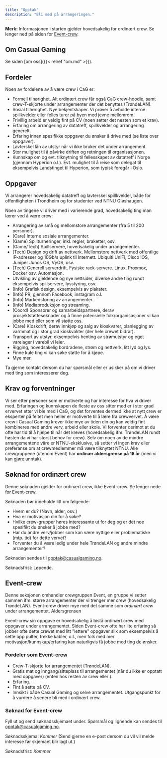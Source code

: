 ```yaml
---
title: "Opptak"
description: "Bli med på arrangeringen."
---
```


**Merk:** Informasjonen i starten gjelder hovedsakelig for ordinært crew. Se lenger ned på siden for [Event-crew](#event-crew).

## Om Casual Gaming

Se siden [om oss]({{< relref "om.md" >}}).

## Fordeler

Noen av fordelene av å være crew i CaG er:

- Formell tilhørighet. Alt ordinært crew får også CaG crew-hoodie, samt crew-T-skjorte under arrangementer der det benyttes (TrøndeLAN).
- Sosial tilhørighet. Nye bekjentskaper. Vi prøver å avholde interne spillkvelder eller felles turer på byen med jevne mellomrom.
- Frivillig arbeid er veldig fint på CV (noen setter det nesten som et krav).
- Erfaring om arrangering av datatreff, spillkvelder og arrangering generelt.
- Erfaring innen spesifikke oppgaver du ønsker å drive med (se liste over oppgaver).
- Lavterskel lån av utstyr når vi ikke bruker det under arrangement.
- Stor mulighet til å påvirke driften og retningen til organisasjonen.
- Kunnskap om og evt. tilknytning til fellesskapet av datatreff i Norge (gjennom Hyperion o.l.). Evt. mulighet til å reise som delegat til eksempelvis Landstinget til Hyperion, som typisk foregår i Oslo.

## Oppgaver

Vi arrangerer hovedsakelig datatreff og lavterskel spillkvelder, både for offentligheten i Trondheim og for studenter ved NTNU Gløshaugen.

Noen av tingene vi driver med i varierende grad, hovedsakelig ting man lærer ved å være crew:

- Arrangering av små og mellomstore arrangementer (fra 5 til 200 personer).
- (Care) Interne sosiale arrangementer.
- (Game) Spillturneringer, inkl. regler, braketter, osv.
- (Game/Tech) Spillservere, hovedsakelig under arrangementer.
- (Tech) Design og drift av nettverk. Mellomstore nettverk med offentlige IP-adresser og 10Gb/s uplink til Internett. Ubiquiti UniFi, Cisco IOS, Juniper Junos OS, VyOS, osv.
- (Tech) Generell serverdrift. Fysiske rack-servere. Linux, Proxmox, Docker osv. Automasjon.
- Utvikling av gjeldende og nye nettsider, diverse andre ting rundt eksempelvis spillservere, lysstyring, osv.
- (Info) Grafisk design, eksempelvis av plakater.
- (Info) PR, gjennom Facebook, instagram o.l.
- (Info) Markedsføring av arrangementer.
- (Info) Mediaproduksjon og streaming.
- (Coord) Sponsorer og samarbeidspartnere, derav prosjektstøttesøknader og å finne potensielle folk/organisasjoner vi kan jobbe med eller som vil støtte oss.
- (Care) Kioskdrift, derav innkjøp og salg av kioskvarer, planlegging av varmmat og i stor grad kioskvakter (der hele crewet bidrar).
- Transport av utstyr, eksempelvis henting av strømutstyr og eget varelager i varebil vi leier.
- Rigging, hovedsakelig bordradene, strøm og nettverk, litt lyd og lys.
- Finne kule ting vi kan søke støtte for å kjøpe.
- Mye mer.

Ta gjerne kontakt dersom du har spørsmål eller er usikker på om vi driver med ting som interesserer deg.

## Krav og forventninger

Vi ser etter personer som er motiverte og har interesse for hva vi driver med. Erfaringen og kunnskapen de fleste av oss sitter med er i stor grad ervervet etter vi ble med i CaG, og det forventes dermed ikke at nytt crew er eksperter på feltet men heller er motiverte til å lære fra crewvervet. Å være crew i Casual Gaming krever ikke mye av tiden din og kan veldig fint kombineres med andre verv, arbeid eller skole. Vi forventer derimot at du ofte har tid til å hjelpe til når det kreves (hovedsakelig ifm. TrøndeLAN rundt høsten da vi har størst behov for crew). Selv om noen av de mindre arrangementene våre er NTNU-eksklusive, så setter vi ingen krav eller preferanse om at crewmedlemmer må være tilknyttet NTNU. Alle crewgruppene (utenom Event) har **ordinær aldersgrense på 18 år** (men vi kan gjøre unntak).

## Søknad for ordinært crew

Denne søknaden gjelder for ordinært crew, ikke Event-crew. Se lenger nede for Event-crew.

Søknaden bør inneholde litt om følgende:

- Hvem er du? (Navn, alder, osv.)
- Hva er motivasjon din for å søke?
- Hvilke crew-grupper høres interessante ut for deg og er det noe spesifikt du ønsker å jobbe med?
- Har du andre verv/jobber som kan være nyttige eller problematiske (mtp. tid) for dette vervet?
- Forventer du å være ledig under hele TrøndeLAN og andre mindre arrangementer?

Søknaden sendes til [opptak@casualgaming.no](mailto:opptak@casualgaming.no).

Søknadsfrist: Løpende.

## Event-crew

Denne seksjonen omhandler crewgruppen Event, en gruppe vi setter sammen ifm. større arrangementer der vi trenger mer crew (hovedsakelig TrøndeLAN). Event-crew driver mye med det samme som *ordinært crew* under arrangementet. Aldersgrensen

Event-crew sin oppgave er hovedsakelig å bistå ordinært crew med oppgaver under arrangementet. Siden Event-crew ofte har lite erfaring så jobber ofte dette crewet med litt "lettere" oppgaver slik som eksempelvis å sette opp pulter, trekke kabler, o.l., men folk med mer motivasjon/kunnskap/erfaring kan naturligvis få jobbe med ting de ønsker.

### Fordeler som Event-crew

- Crew-T-skjorte for arrangementet (TrøndeLAN).
- Gratis mat og inngang/sitteplass til arrangementet (når du ikke er opptatt med oppgaver) (enten hos resten av crew eller ).
- Erfaring.
- Fint å sette på CV.
- Innsikt i både Casual Gaming og selve arrangementet. Utgangspunkt for å vurdere å senere bli med i ordinært crew.

### Søknad for Event-crew

Fyll ut og send søknadsskjemaet under. Spørsmål og lignende kan sendes til [opptak@casualgaming.no](mailto:opptak@casualgaming.no).

Søknadsskjema: *Kommer* (Send gjerne en e-post dersom du vil vil melde interesse før skjemaet blir lagt ut.)

Søknadsfrist: *Kommer*
